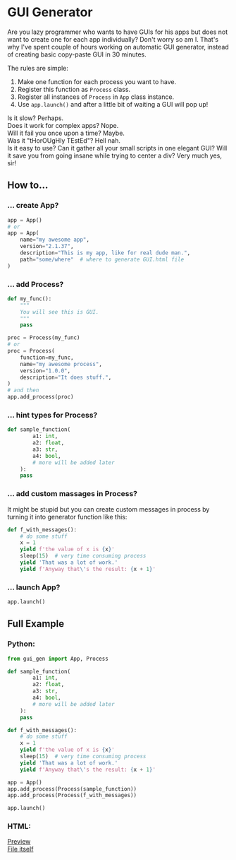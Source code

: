 # GUI Generator

Are you lazy programmer who wants to have GUIs for his apps but does not want to create one for each app individually?
Don't worry so am I. That's why I've spent couple of hours working on automatic GUI generator, instead of creating basic copy-paste GUI in 30 minutes.

The rules are simple:
1. Make one function for each process you want to have.
2. Register this function as `Process` class.
3. Register all instances of `Process` in `App` class instance.
4. Use `app.launch()` and after a little bit of waiting a GUI will pop up!

Is it slow? Perhaps.<br>
Does it work for complex apps? Nope.<br>
Will it fail you once upon a time? Maybe.<br>
Was it "tHorOUgHly TEstEd"? Hell nah. <br>
Is it easy to use? Can it gather all your small scripts in one elegant GUI? Will it save you from going insane while trying to center a div? Very much yes, sir!<br>

## How to...
### ... create App?
```python
app = App()
# or
app = App(
    name="my awesome app",
    version="2.1.37",
    description="This is my app, like for real dude man.",
    path="some/where"  # where to generate GUI.html file
)
```
### ... add Process?
```python
def my_func():
    """
    You will see this is GUI.
    """
    pass

proc = Process(my_func)
# or
proc = Process(
    function=my_func,
    name="my awesome process",
    version="1.0.0",
    description="It does stuff.",
)
# and then
app.add_process(proc)
```
### ... hint types for Process?
```python
def sample_function(
        a1: int,
        a2: float,
        a3: str,
        a4: bool,
        # more will be added later
    ):
    pass
```

### ... add custom massages in Process?
It might be stupid but you can create custom messages in process by turning it into generator function like this:
```python
def f_with_messages():
    # do some stuff
    x = 1
    yield f'the value of x is {x}'
    sleep(15)  # very time consuming process
    yield 'That was a lot of work.'
    yield f'Anyway that\'s the result: {x + 1}'
```

### ... launch App?
```python
app.launch()
```

## Full Example
### Python:
```python
from gui_gen import App, Process

def sample_function(
        a1: int,
        a2: float,
        a3: str,
        a4: bool,
        # more will be added later
    ):
    pass

def f_with_messages():
    # do some stuff
    x = 1
    yield f'the value of x is {x}'
    sleep(15)  # very time consuming process
    yield 'That was a lot of work.'
    yield f'Anyway that\'s the result: {x + 1}'

app = App()
app.add_process(Process(sample_function))
app.add_process(Process(f_with_messages))

app.launch()
```

### HTML:
[Preview](https://html-preview.github.io/?url=https://github.com/FilipM13/GuiGen/blob/main/GUI.html)<br>
[File itself](https://github.com/FilipM13/GuiGen/blob/main/GUI.html)
